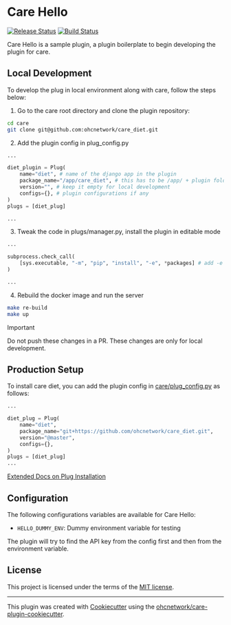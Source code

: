 # Care Hello

[![Release Status](https://img.shields.io/pypi/v/care_diet.svg)](https://pypi.python.org/pypi/care_hello)
[![Build Status](https://github.com/ohcnetwork/care_diet/actions/workflows/build.yaml/badge.svg)](https://github.com/ohcnetwork/care_hello/actions/workflows/build.yaml)

Care Hello is a sample plugin, a plugin boilerplate to begin developing the plugin for care.

## Local Development

To develop the plug in local environment along with care, follow the steps below:

1. Go to the care root directory and clone the plugin repository:

```bash
cd care
git clone git@github.com:ohcnetwork/care_diet.git
```

2. Add the plugin config in plug_config.py

```python
...

diet_plugin = Plug(
    name="diet", # name of the django app in the plugin
    package_name="/app/care_diet", # this has to be /app/ + plugin folder name
    version="", # keep it empty for local development
    configs={}, # plugin configurations if any
)
plugs = [diet_plug]

...
```

3. Tweak the code in plugs/manager.py, install the plugin in editable mode

```python
...

subprocess.check_call(
    [sys.executable, "-m", "pip", "install", "-e", *packages] # add -e flag to install in editable mode
)

...
```

4. Rebuild the docker image and run the server

```bash
make re-build
make up
```

> [!IMPORTANT]
> Do not push these changes in a PR. These changes are only for local development.

## Production Setup

To install care diet, you can add the plugin config in [care/plug_config.py](https://github.com/ohcnetwork/care/blob/develop/plug_config.py) as follows:

```python
...

diet_plug = Plug(
    name="diet",
    package_name="git+https://github.com/ohcnetwork/care_diet.git",
    version="@master",
    configs={},
)
plugs = [diet_plug]
...
```

[Extended Docs on Plug Installation](https://care-be-docs.ohc.network/pluggable-apps/configuration.html)

## Configuration

The following configurations variables are available for Care Hello:

- `HELLO_DUMMY_ENV`: Dummy environment variable for testing

The plugin will try to find the API key from the config first and then from the environment variable.

## License

This project is licensed under the terms of the [MIT license](LICENSE).

---

This plugin was created with [Cookiecutter](https://github.com/audreyr/cookiecutter) using the [ohcnetwork/care-plugin-cookiecutter](https://github.com/ohcnetwork/care-plugin-cookiecutter).
